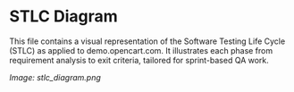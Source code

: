 # STLC Diagram

This file contains a visual representation of the Software Testing Life Cycle (STLC) as applied to demo.opencart.com. It illustrates each phase from requirement analysis to exit criteria, tailored for sprint-based QA work.

*Image: stlc_diagram.png*
